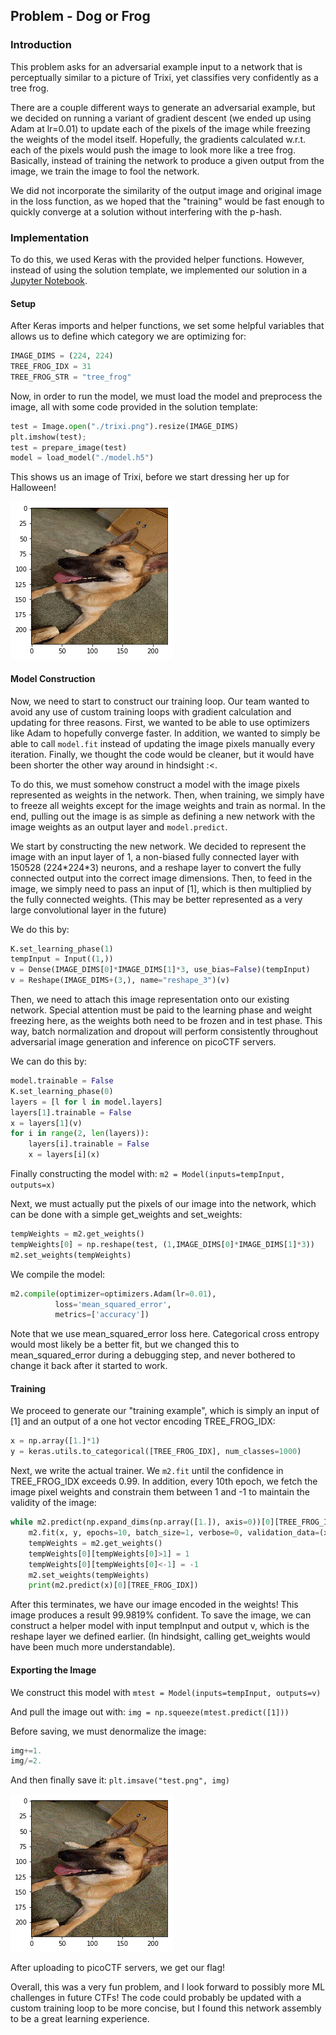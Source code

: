 ## Problem - Dog or Frog

### Introduction

This problem asks for an adversarial example input to a network that is perceptually similar to a picture of Trixi, yet classifies very confidently as a tree frog.

There are a couple different ways to generate an adversarial example, but we decided on running a variant of gradient descent (we ended up using Adam at lr=0.01) to update each of the pixels of the image while freezing the weights of the model itself. Hopefully, the gradients calculated w.r.t. each of the pixels would push the image to look more like a tree frog. Basically, instead of training the network to produce a given output from the image, we train the image to fool the network.

We did not incorporate the similarity of the output image and original image in the loss function, as we hoped that the "training" would be fast enough to quickly converge at a solution without interfering with the p-hash.

### Implementation

To do this, we used Keras with the provided helper functions. However, instead of using the solution template, we implemented our solution in a [Jupyter Notebook](https://github.com/unlimited-reagents/writeups-2018/blob/master/PICOCTF-2018/dog-or-frog/solver.ipynb).

#### Setup

After Keras imports and helper functions, we set some helpful variables that allows us to define which category we are optimizing for:

```python
IMAGE_DIMS = (224, 224)
TREE_FROG_IDX = 31
TREE_FROG_STR = "tree_frog"
```

Now, in order to run the model, we must load the model and preprocess the image, all with some code provided in the solution template:

```python
test = Image.open("./trixi.png").resize(IMAGE_DIMS)
plt.imshow(test);
test = prepare_image(test)
model = load_model("./model.h5")
```

This shows us an image of Trixi, before we start dressing her up for Halloween!

![alt-text](https://github.com/unlimited-reagents/writeups-2018/raw/master/PICOCTF-2018/dog-or-frog/solver_files/solver_7_1.png "Trixi as a dog")

#### Model Construction

Now, we need to start to construct our training loop. Our team wanted to avoid any use of custom training loops with gradient calculation and updating for three reasons. First, we wanted to be able to use optimizers like Adam to hopefully converge faster. In addition, we wanted to simply be able to call `model.fit` instead of updating the image pixels manually every iteration. Finally, we thought the code would be cleaner, but it would have been shorter the other way around in hindsight :<.

To do this, we must somehow construct a model with the image pixels represented as weights in the network. Then, when training, we simply have to freeze all weights except for the image weights and train as normal. In the end, pulling out the image is as simple as defining a new network with the image weights as an output layer and `model.predict`.

We start by constructing the new network. We decided to represent the image with an input layer of 1, a non-biased fully connected layer with 150528 (224\*224\*3) neurons, and a reshape layer to convert the fully connected output into the correct image dimensions. Then, to feed in the image, we simply need to pass an input of [1], which is then multiplied by the fully connected weights. (This may be better represented as a very large convolutional layer in the future)

We do this by:

```python
K.set_learning_phase(1)
tempInput = Input((1,))
v = Dense(IMAGE_DIMS[0]*IMAGE_DIMS[1]*3, use_bias=False)(tempInput)
v = Reshape(IMAGE_DIMS+(3,), name="reshape_3")(v)
```

Then, we need to attach this image representation onto our existing network. Special attention must be paid to the learning phase and weight freezing here, as the weights both need to be frozen and in test phase. This way, batch normalization and dropout will perform consistently throughout adversarial image generation and inference on picoCTF servers.

We can do this by:

```python
model.trainable = False
K.set_learning_phase(0)
layers = [l for l in model.layers]
layers[1].trainable = False
x = layers[1](v)
for i in range(2, len(layers)):
    layers[i].trainable = False
    x = layers[i](x)
```

Finally constructing the model with: `m2 = Model(inputs=tempInput, outputs=x)`

Next, we must actually put the pixels of our image into the network, which can be done with a simple get_weights and set_weights:

```python
tempWeights = m2.get_weights()
tempWeights[0] = np.reshape(test, (1,IMAGE_DIMS[0]*IMAGE_DIMS[1]*3))
m2.set_weights(tempWeights)
```

We compile the model:

```python
m2.compile(optimizer=optimizers.Adam(lr=0.01),
          loss='mean_squared_error',
          metrics=['accuracy'])
```

Note that we use mean_squared_error loss here. Categorical cross entropy would most likely be a better fit, but we changed this to mean_squared_error during a debugging step, and never bothered to change it back after it started to work.

#### Training

We proceed to generate our "training example", which is simply an input of [1] and an output of a one hot vector encoding TREE_FROG_IDX:

```python
x = np.array([1.]*1)
y = keras.utils.to_categorical([TREE_FROG_IDX], num_classes=1000)
```

Next, we write the actual trainer. We `m2.fit` until the confidence in TREE_FROG_IDX exceeds 0.99. In addition, every 10th epoch, we fetch the image pixel weights and constrain them between 1 and -1 to maintain the validity of the image:

```python
while m2.predict(np.expand_dims(np.array([1.]), axis=0))[0][TREE_FROG_IDX]<0.99:
    m2.fit(x, y, epochs=10, batch_size=1, verbose=0, validation_data=(x,y))
    tempWeights = m2.get_weights()
    tempWeights[0][tempWeights[0]>1] = 1
    tempWeights[0][tempWeights[0]<-1] = -1
    m2.set_weights(tempWeights)
    print(m2.predict(x)[0][TREE_FROG_IDX])
```

After this terminates, we have our image encoded in the weights! This image produces a result 99.9819% confident. To save the image, we can construct a helper model with input tempInput and output v, which is the reshape layer we defined earlier. (In hindsight, calling get_weights would have been much more understandable).

#### Exporting the Image

We construct this model with `mtest = Model(inputs=tempInput, outputs=v)`

And pull the image out with: `img = np.squeeze(mtest.predict([1]))`

Before saving, we must denormalize the image:

```python
img+=1.
img/=2.
```

And then finally save it: `plt.imsave("test.png", img)`

![alt-text](https://github.com/unlimited-reagents/writeups-2018/raw/master/PICOCTF-2018/dog-or-frog/solver_files/solver_27_1.png "Trixi as a frog")

After uploading to picoCTF servers, we get our flag!

Overall, this was a very fun problem, and I look forward to possibly more ML challenges in future CTFs! The code could probably be updated with a custom training loop to be more concise, but I found this network assembly to be a great learning experience.